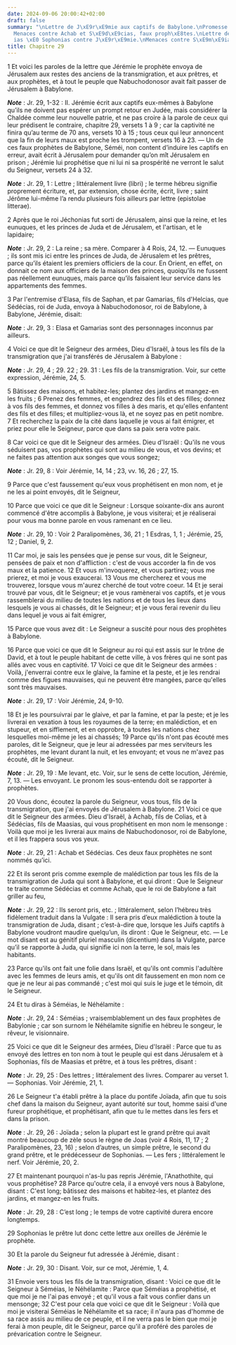 ```yaml
---
date: 2024-09-06 20:00:42+02:00
draft: false
summary: "\nLettre de J\xE9r\xE9mie aux captifs de Babylone.\nPromesse de leur retour.\n\
  Menaces contre Achab et S\xE9d\xE9cias, faux proph\xE8tes.\nLettre de S\xE9m\xE9\
  ias \xE0 Sophonias contre J\xE9r\xE9mie.\nMenaces contre S\xE9m\xE9ias.\n"
title: Chapitre 29
---
```





1 Et voici les paroles de la lettre que Jérémie le prophète envoya de Jérusalem aux restes des anciens de la transmigration, et aux prêtres, et aux prophètes, et à tout le peuple que Nabuchodonosor avait fait passer de Jérusalem à Babylone.

***Note*** :  Jr. 29, 1-32 : II. Jérémie écrit aux captifs eux-mêmes à Babylone qu’ils ne doivent pas espérer un prompt retour en Judée, mais considérer la Chaldée comme leur nouvelle patrie, et ne pas croire à la parole de ceux qui leur prédisent le contraire, chapitre 29, versets 1 à 9 ; car la captivité ne finira qu’au terme de 70 ans, versets 10 à 15 ; tous ceux qui leur annoncent que la fin de leurs maux est proche les trompent, versets 16 à 23. ― Un de ces faux prophètes de Babylone, Séméi, non content d’induire les captifs en erreur, avait écrit à Jérusalem pour demander qu’on mît Jérusalem en prison ; Jérémie lui prophétise que ni lui ni sa prospérité ne verront le salut du Seigneur, versets 24 à 32.

***Note*** :  Jr. 29, 1 : Lettre ; littéralement livre (libri) ; le terme hébreu signifie proprement écriture, et, par extension, chose écrite, écrit, livre ; saint Jérôme lui-même l’a rendu plusieurs fois ailleurs par lettre (epistolae litterae).

2 Après que le roi Jéchonias fut sorti de Jérusalem, ainsi que la reine, et les eunuques, et les princes de Juda et de Jérusalem, et l'artisan, et le lapidaire;

***Note*** :  Jr. 29, 2 : La reine ; sa mère. Comparer à 4 Rois, 24, 12. ― Eunuques ; ils sont mis ici entre les princes de Juda, de Jérusalem et les prêtres, parce qu’ils étaient les premiers officiers de la cour. En Orient, en effet, on donnait ce nom aux officiers de la maison des princes, quoiqu’ils ne fussent pas réellement eunuques, mais parce qu’ils faisaient leur service dans les appartements des femmes.

3 Par l'entremise d'Elasa, fils de Saphan, et par Gamarias, fils d'Helcias, que Sédécias, roi de Juda, envoya à Nabuchodonosor, roi de Babylone, à Babylone, Jérémie, disait:

***Note*** :  Jr. 29, 3 : Elasa et Gamarias sont des personnages inconnus par ailleurs.


4 Voici ce que dit le Seigneur des armées, Dieu d'Israël, à tous les fils de la transmigration que j'ai transférés de Jérusalem à Babylone :

***Note*** :  Jr. 29, 4 ; 29. 22 ; 29. 31 : Les fils de la transmigration. Voir, sur cette expression, Jérémie, 24, 5.

5 Bâtissez des maisons, et habitez-les; plantez des jardins et mangez-en les fruits ; 6 Prenez des femmes, et engendrez des fils et des filles; donnez à vos fils des femmes, et donnez vos filles à des maris, et qu'elles enfantent des fils et des filles; et multipliez-vous là, et ne soyez pas en petit nombre. 7 Et recherchez la paix de la cité dans laquelle je vous ai fait émigrer, et priez pour elle le Seigneur, parce que dans sa paix sera votre paix.


8 Car voici ce que dit le Seigneur des armées. Dieu d'Israël : Qu'ils ne vous séduisent pas, vos prophètes qui sont au milieu de vous, et vos devins; et ne faites pas attention aux songes que vous songez;

***Note*** :  Jr. 29, 8 : Voir Jérémie, 14, 14 ; 23, vv. 16, 26 ; 27, 15.

9 Parce que c'est faussement qu'eux vous prophétisent en mon nom, et je ne les ai point envoyés, dit le Seigneur,


10 Parce que voici ce que dit le Seigneur : Lorsque soixante-dix ans auront commencé d'être accomplis à Babylone, je vous visiterai; et je réaliserai pour vous ma bonne parole en vous ramenant en ce lieu.

***Note*** :  Jr. 29, 10 : Voir 2 Paralipomènes, 36, 21 ; 1 Esdras, 1, 1 ; Jérémie, 25, 12 ; Daniel, 9, 2.

11 Car moi, je sais les pensées que je pense sur vous, dit le Seigneur, pensées de paix et non d'affliction : c'est de vous accorder la fin de vos maux et la patience. 12 Et vous m'invoquerez, et vous partirez; vous me prierez, et moi je vous exaucerai. 13 Vous me chercherez et vous me trouverez, lorsque vous m'aurez cherché de tout votre coeur. 14 Et je serai trouvé par vous, dit le Seigneur; et je vous ramènerai vos captifs, et je vous rassemblerai du milieu de toutes les nations et de tous les lieux dans lesquels je vous ai chassés, dit le Seigneur; et je vous ferai revenir du lieu dans lequel je vous ai fait émigrer,


15 Parce que vous avez dit : Le Seigneur a suscité pour nous des prophètes à Babylone.


16 Parce que voici ce que dit le Seigneur au roi qui est assis sur le trône de David, et à tout le peuple habitant de cette ville, à vos frères qui ne sont pas allés avec vous en captivité. 17 Voici ce que dit le Seigneur des armées : Voilà, j'enverrai contre eux le glaive, la famine et la peste, et je les rendrai comme des figues mauvaises, qui ne peuvent être mangées, parce qu'elles sont très mauvaises.

***Note*** :  Jr. 29, 17 : Voir Jérémie, 24, 9-10.

18 Et je les poursuivrai par le glaive, et par la famine, et par la peste; et je les livrerai en vexation à tous les royaumes de la terre; en malédiction, et en stupeur, et en sifflement, et en opprobre, à toutes les nations chez lesquelles moi-même je les ai chassés; 19 Parce qu'ils n'ont pas écouté mes paroles, dit le Seigneur, que je leur ai adressées par mes serviteurs les prophètes, me levant durant la nuit, et les envoyant; et vous ne m'avez pas écouté, dit le Seigneur.

***Note*** :  Jr. 29, 19 : Me levant, etc. Voir, sur le sens de cette locution, Jérémie, 7, 13. ― Les envoyant. Le pronom les sous-entendu doit se rapporter à prophètes.


20 Vous donc, écoutez la parole du Seigneur, vous tous, fils de la transmigration, que j'ai envoyés de Jérusalem à Babylone. 21 Voici ce que dit le Seigneur des armées. Dieu d'Israël, à Achab, fils de Colias, et à Sédécias, fils de Maasias, qui vous prophétisent en mon nom le mensonge : Voilà que moi je les livrerai aux mains de Nabuchodonosor, roi de Babylone, et il les frappera sous vos yeux.

***Note*** :  Jr. 29, 21 : Achab et Sédécias. Ces deux faux prophètes ne sont nommés qu’ici.

22 Et ils seront pris comme exemple de malédiction par tous les fils de la transmigration de Juda qui sont à Babylone, et qui diront : Que le Seigneur te traite comme Sédécias et comme Achab, que le roi de Babylone a fait griller au feu,

***Note*** :  Jr. 29, 22 : Ils seront pris, etc. ; littéralement, selon l’hébreu très fidèlement traduit dans la Vulgate : Il sera pris d’eux malédiction à toute la transmigration de Juda, disant ; c’est-à-dire que, lorsque les Juifs captifs à Babylone voudront maudire quelqu’un, ils diront : Que le Seigneur, etc. ― Le mot disant est au génitif pluriel masculin (dicentium) dans la Vulgate, parce qu’il se rapporte à Juda, qui signifie ici non la terre, le sol, mais les habitants.

23 Parce qu'ils ont fait une folie dans Israël, et qu'ils ont commis l'adultère avec les femmes de leurs amis, et qu'ils ont dit faussement en mon nom ce que je ne leur ai pas commandé ; c'est moi qui suis le juge et le témoin, dit le Seigneur.


24 Et tu diras à Séméias, le Néhélamite :

***Note*** :  Jr. 29, 24 : Séméias ; vraisemblablement un des faux prophètes de Babylonie ; car son surnom le Néhélamite signifie en hébreu le songeur, le rêveur, le visionnaire.

25 Voici ce que dit le Seigneur des armées, Dieu d'Israël : Parce que tu as envoyé des lettres en ton nom à tout le peuple qui est dans Jérusalem et à Sophonias, fils de Maasias et prêtre, et à tous les prêtres, disant :

***Note*** :  Jr. 29, 25 : Des lettres ; littéralement des livres. Comparer au verset 1. ― Sophonias. Voir Jérémie, 21, 1.

26 Le Seigneur t'a établi prêtre à la place du pontife Joïada, afin que tu sois chef dans la maison du Seigneur, ayant autorité sur tout, homme saisi d'une fureur prophétique, et prophétisant, afin que tu le mettes dans les fers et dans la prison.

***Note*** :  Jr. 29, 26 : Joïada ; selon la plupart est le grand prêtre qui avait montré beaucoup de zèle sous le règne de Joas (voir 4 Rois, 11, 17 ; 2 Paralipomènes, 23, 16) ; selon d’autres, un simple prêtre, le second du grand prêtre, et le prédécesseur de Sophonias. ― Les fers ; littéralement le nerf. Voir Jérémie, 20, 2.

27 Et maintenant pourquoi n'as-lu pas repris Jérémie, l'Anathothite, qui vous prophétise? 28 Parce qu'outre cela, il a envoyé vers nous à Babylone, disant : C'est long; bâtissez des maisons et habitez-les, et plantez des jardins, et mangez-en les fruits.

***Note*** :  Jr. 29, 28 : C’est long ; le temps de votre captivité durera encore longtemps.


29 Sophonias le prêtre lut donc cette lettre aux oreilles de Jérémie le prophète.


30 Et la parole du Seigneur fut adressée à Jérémie, disant :

***Note*** :  Jr. 29, 30 : Disant. Voir, sur ce mot, Jérémie, 1, 4.

31 Envoie vers tous les fils de la transmigration, disant : Voici ce que dit le Seigneur à Séméias, le Néhélamite : Parce que Séméias a prophétisé, et que moi je ne l'ai pas envoyé ; et qu'il vous a fait vous confier dans un mensonge; 32 C'est pour cela que voici ce que dit le Seigneur : Voilà que moi je visiterai Séméias le Néhélamite et sa race; il n'aura pas d'homme de sa race assis au milieu de ce peuple, et il ne verra pas le bien que moi je ferai à mon peuple, dit le Seigneur, parce qu'il a proféré des paroles de prévarication contre le Seigneur.

